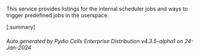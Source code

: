 






This service provides listings for the internal scheduler jobs and ways to trigger predefined jobs in the userspace.

[:summary]

###### Auto generated by Pydio Cells Enterprise Distribution v4.3.5-alpha1 on 24-Jan-2024
